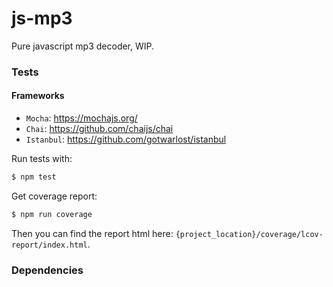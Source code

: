 # js-mp3
Pure javascript mp3 decoder, WIP.

### Tests
#### Frameworks
- `Mocha`: https://mochajs.org/
- `Chai`: https://github.com/chaijs/chai
- `Istanbul`: https://github.com/gotwarlost/istanbul

Run tests with:
```bash
$ npm test
```
Get coverage report:
```bash
$ npm run coverage 
```
Then you can find the report html here: `{project_location}/coverage/lcov-report/index.html`.

### Dependencies

